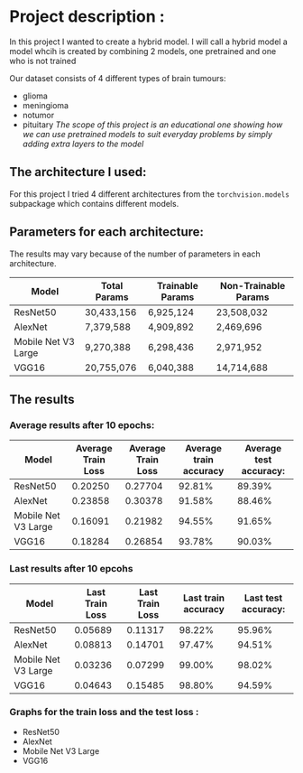 # Project description :
In this project I wanted to create a hybrid model. I will call a hybrid model a model whcih is created by combining 2 models, one pretrained and one who is not trained

Our dataset consists of 4 different types of brain tumours:

- glioma
- meningioma
- notumor
- pituitary
*The scope of this project is an educational one showing how we can use pretrained models to suit everyday problems by simply adding extra layers to the model*
## The architecture I used:
For this project I tried 4 different architectures from the `torchvision.models`  subpackage  which contains different models.
## Parameters for each architecture:
The results may vary because of the number of parameters in each architecture.

| Model | Total Params | Trainable Params | Non-Trainable Params |
|---|---|---|---|
| ResNet50 | 30,433,156 | 6,925,124 | 23,508,032 |
| AlexNet | 7,379,588 | 4,909,892 | 2,469,696 |
| Mobile Net V3 Large | 9,270,388 | 6,298,436 | 2,971,952 |
| VGG16 | 20,755,076 | 6,040,388 | 14,714,688 |
## The results
### Average results after 10 epochs:
| Model | Average Train Loss | Average Train Loss | Average train accuracy | Average test accuracy: |
|---|---|---|---|---|
| ResNet50 | 0.20250 | 0.27704 | 92.81% | 89.39% |
| AlexNet | 0.23858 | 0.30378 | 91.58% | 88.46% |
| Mobile Net V3 Large | 0.16091 | 0.21982 | 94.55% | 91.65% |
| VGG16 | 0.18284 | 0.26854 | 93.78% | 90.03% |
### Last results after 10 epcohs
| Model | Last Train Loss | Last Train Loss | Last train accuracy | Last test accuracy: |
|---|---|---|---|---|
| ResNet50 | 0.05689 | 0.11317 | 98.22% | 95.96% |
| AlexNet | 0.08813 | 0.14701 | 97.47% | 94.51% |
| Mobile Net V3 Large | 0.03236 | 0.07299 | 99.00% | 98.02% |
| VGG16 | 0.04643 | 0.15485 | 98.80% | 94.59% |
### Graphs for the train loss and the test loss :
- ResNet50
- AlexNet
- Mobile Net V3 Large
- VGG16
